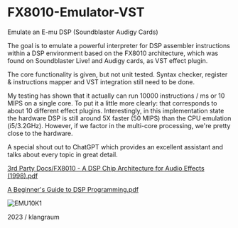# FX8010-Emulator-VST
Emulate an E-mu DSP (Soundblaster Audigy Cards)

The goal is to emulate a powerful interpreter for DSP assembler instructions within a 
DSP environment based on the FX8010 architecture, which was found on Soundblaster Live!
and Audigy cards, as VST effect plugin. 

The core functionality is given, but not unit tested. Syntax checker, register &
instructions mapper and VST integration still need to be done.

My testing has shown that it actually can run 10000 instructions / ms or 10 MIPS on a single core. 
To put it a little more clearly: that corresponds to about 10 different effect plugins. 
Interestingly, in this implementation state the hardware DSP is still around 5X faster (50 MIPS) than the CPU emulation (i5/3.2GHz).
However, if we factor in the multi-core processing, we're pretty close to the hardware.

A special shout out to ChatGPT which provides an excellent assistant and talks about every topic in great detail.

[3rd Party Docs/FX8010 - A DSP Chip Architecture for Audio Effects (1998).pdf](https://github.com/kxproject/kX-Audio-driver-Documentation/blob/master/3rd%20Party%20Docs/FX8010%20-%20A%20DSP%20Chip%20Architecture%20for%20Audio%20Effects%20(1998).pdf)

[A Beginner's Guide to DSP Programming.pdf](https://github.com/kxproject/kX-Audio-driver-Documentation/blob/master/A%20Beginner's%20Guide%20to%20DSP%20Programming.pdf)

![EMU10K1](https://upload.wikimedia.org/wikipedia/en/thumb/c/ca/EMU10K1-SEFbySpc.jpg/615px-EMU10K1-SEFbySpc.jpg)

2023 / klangraum

